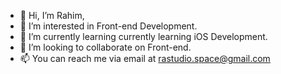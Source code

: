 - 👋 Hi, I’m Rahim,
- 👀 I’m interested in Front-end Development.
- 🌱 I’m currently learning currently learning iOS Development.
- 💞️ I’m looking to collaborate on Front-end.
- 📫 You can reach me via email at rastudio.space@gmail.com

<!---
Rahim/Rahim is a ✨ special ✨ repository because its `README.md` (this file) appears on your GitHub profile.
You can click the Preview link to take a look at your changes.
--->

